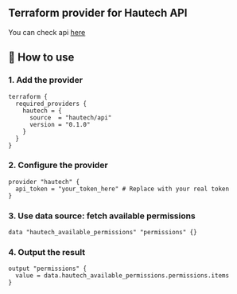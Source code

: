 ## Terraform provider for Hautech API
You can check api [here](https://api.hautech.ai/swagger)

## 🔧 How to use

### 1. Add the provider

```hcl
terraform {
  required_providers {
    hautech = {
      source  = "hautech/api"
      version = "0.1.0"
    }
  }
}
```

### 2. Configure the provider

```hcl
provider "hautech" {
  api_token = "your_token_here" # Replace with your real token
}
```

### 3. Use data source: fetch available permissions

```hcl
data "hautech_available_permissions" "permissions" {}
```

### 4. Output the result

```hcl
output "permissions" {
  value = data.hautech_available_permissions.permissions.items
}
```